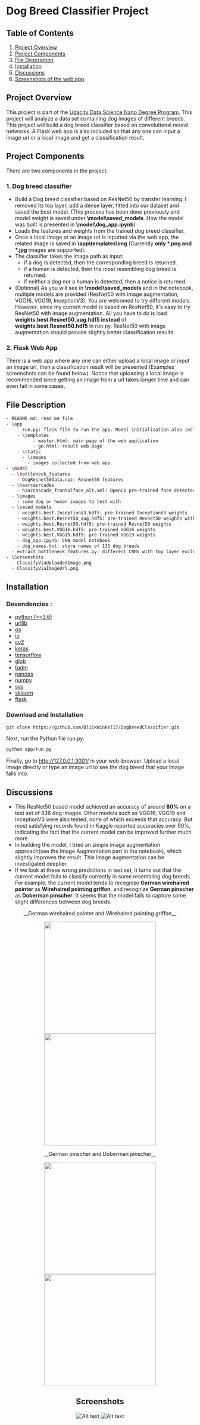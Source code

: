 # Dog Breed Classifier Project

## Table of Contents
1. [Project Overview](#project-overview)
2. [Project Components](#project-components)
3. [File Description](#file-description)
4. [Installation](#installation)
5. [Discussions](#discussions)
6. [Screenshots of the web app](#screenshots)

## Project Overview
This project is part of the [Udacity Data Science Nano Degree Program](https://www.udacity.com/course/data-scientist-nanodegree--nd025). This project will analyze a data set containing dog images of different breeds. This project will build a dog breed classifier based on convolutional neural networks. A Flask web app is also included so that any one can input a image url or a local image and get a classification result.

## Project Components
There are two components in the project.

### 1. Dog breed classifier
- Build a Dog breed classifier based on ResNet50 by transfer learning. I removed its top layer, add a dense layer, fitted into our dataset and saved the best model. 
(This process has been done previously and model weight is saved under __\model\saved_models__. How the model was built is presented in __\model\dog_app.ipynb__)
- Loads the features and weights from the trained dog breed classifier.
- Once a local image or an image url is inputted via the web app, the related image is saved in __\app\templates\img__
(Currently __only *.png and *.jpg__ images are supported).
- The classifier takes the image path as input:
  - if a dog is detected, then the corresponding breed is returned.
  - if a human is detected, then the most resembling dog breed is returned.
  - if neither a dog nor a human is detected, then a notice is returned.
- (Optional) As you will see in __\model\saved_models__ and in the notebook, multiple models are provided (ResNet50 with image augmentation, VGG16, VGG19, InceptionV3). You are welcomed to try different models. However, since my current model is based on ResNet50, it's easy to try ResNet50 with image augmentation. All you have to do is load __weights.best.Resnet50_aug.hdf5 instead__ of __weights.best.Resnet50.hdf5__ in run.py. ResNet50 with image augmentation should provide slightly better classification results.

### 2. Flask Web App
There is a web app where any one can either upload a local image or input an image url, then a classification result will be presented (Examples screenshots can be found below). Notice that uploading a local image is recommended since getting an image from a url takes longer time and can even fail in some cases.

## File Description
```sh
- README.md: read me file
- \app
	- run.py: flask file to run the app. Model initialization also included.
   	- \templates
		  - master.html: main page of the web application 
		  - go.html: result web page
    - \static
      - \images 
        - images collected from web app 
- \model
  - \bottleneck_features
    - DogResnet50Data.npz: Resnet50 features
  - \haarcasrcades
    - haarcascade_frontalface_alt.xml: OpenCV pre-trained face detector
  - \images
    - some dog or human images to test with
  - \saved_models
    - weights.best.InceptionV3.hdf5: pre-trained InceptionV3 weights
    - weights.best.Resnet50_aug.hdf5: pre-trained Resnet50 weights with image augmentation
    - weights.best.Resnet50.hdf5: pre-trained Resnet50 weights
    - weights.best.VGG16.hdf5: pre-trained VGG16 weights
    - weights.best.VGG19.hdf5: pre-trained VGG19 weights
	- dog_app.ipynb: CNN model notebook
	- dog_names.txt: store names of 133 dog breeds
  - extract_bottleneck_features.py: different CNNs with top layer excluded
- \Screenshots
  - ClassifyViaUploadedImage.png
  - ClassifyViaImageUrl.png
```

## Installation
### Devendencies :
   - [python (>=3.6)](https://www.python.org/downloads/)  
   - [urllib](https://docs.python.org/3/library/urllib.html)
   - [os](https://docs.python.org/3/library/os.html)
   - [io](https://docs.python.org/3/library/io.html)
   - [cv2](https://pypi.org/project/opencv-python/)
   - [keras](https://keras.io/)
   - [tensorflow](https://www.tensorflow.org/learn)
   - [glob](https://docs.python.org/3/library/glob.html)
   - [tqdm](https://github.com/tqdm/tqdm)
   - [pandas](https://pandas.pydata.org/)  
   - [numpy](https://numpy.org/)  
   - [sys](https://docs.python.org/3/library/sys.html)  
   - [sklearn](https://sklearn.org/)  
   - [flask](https://flask.palletsprojects.com/en/2.0.x/)  
   
 ### Download and Installation
 ```sh
git clone https://github.com/BlickWinkel17/DogBreedClassifier.git
```
Next, run the Python file run.py.
```sh
python app/run.py
```
Finally, go to http://127.0.0.1:3001/ in your web-browser.
Upload a local image directly or type an image url to see the dog breed that your image falls into.

## Discussions

- This ResNet50 based model achieved an accuracy of around __80%__ on a test set of 836 dog images. Other models such as VGG16, VGG19 and InceptionV3 were also tested, none of which exceeds that accuracy. But most satisfying records found in Kaggle reported accuracies over 90%, indicating the fact that the current model can be improved further much more.
- In building the model, I tried an simple image augmentation approach(see the Image Augmentation part in the notebook), which slightly improves the result. This image augmentation can be investigated deeplier.
- If we look at these wrong predictions in test set, it turns out that the current model fails to classify correctly in some resembling dog breeds. For example, the current model tends to recognize __German wirehaired pointer__ as __Wirehaired pointing griffon__, and recognize __German pinscher__ as __Doberman pinscher__. It seems that the model fails to capture some slight differences between dog breeds.

<div align=center>
__German wirehaired pointer and Wirehaired pointing griffon__

<img src="https://github.com/BlickWinkel17/DogBreedClassifier/blob/master/Screenshots/German%20wirehaired%20pointer.jpg" width="300" height="300"> <img src="https://github.com/BlickWinkel17/DogBreedClassifier/blob/master/Screenshots/Wirehaired%20pointing%20griffon.jpg" width="300" height="300"> 
<div>
	
<div align=center>
__German pinscher and Doberman pinscher__

<img src="https://github.com/BlickWinkel17/DogBreedClassifier/blob/master/Screenshots/German%20pinscher.jpg" width="300" height="300"> <img src="https://github.com/BlickWinkel17/DogBreedClassifier/blob/master/Screenshots/Doberman%20pinscher.jpg" width="300" height="300">
<div>

## Screenshots
	
![Alt text](https://github.com/BlickWinkel17/DogBreedClassifier/blob/master/Screenshots/ClassifyViaUploadedImage.png)
![Alt text](https://github.com/BlickWinkel17/DogBreedClassifier/blob/master/Screenshots/ClassifyViaImageUrl.png)

